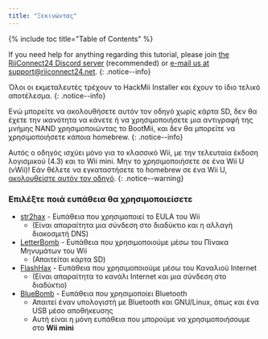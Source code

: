 ```yaml
---
title: "Ξεκινώντας"
---
```


{% include toc title="Table of Contents" %}

If you need help for anything regarding this tutorial, please join [the RiiConnect24 Discord server](https://discord.gg/rc24) (recommended) or [e-mail us at support@riiconnect24.net](mailto:support@riiconnect24.net).
{: .notice--info}

Όλοι οι εκμεταλευτές τρέχουν το HackMii Installer και έχουν το ίδιο τελικό αποτέλεσμα.
{: .notice--info}

Ενώ μπορείτε να ακολουθήσετε αυτόν τον οδηγό χωρίς κάρτα SD, δεν θα έχετε την ικανότητα να κάνετε ή να χρησιμοποιήσετε μια αντιγραφή της μνήμης NAND χρησιμοποιώντας το BootMii, και δεν θα μπορείτε να χρησιμοποιήσετε κάποια homebrew.
{: .notice--info}

Αυτός ο οδηγός ισχύει μόνο για το κλασσικό Wii, με την τελευταία έκδοση λογισμικού (4.3) και το Wii mini. Μην το χρησιμοποιήσετε σε ένα Wii U (vWii)! Εάν θέλετε να εγκαταστήσετε το homebrew σε ένα Wii U, [ακολουθείστε αυτόν τον οδηγό](https://wiiu.hacks.guide).
{: .notice--warning}

### Επιλέξτε ποιά ευπάθεια θα χρησιμοποιείσετε

- [str2hax](str2hax) - Ευπάθεια που χρησιμοποιεί το EULA του Wii
    * (Είναι απαραίτητα μια σύνδεση στο διαδύκτιο και η αλλαγή διακοσμιτή DNS)
- [LetterBomb](letterbomb) - Ευπάθεια που χρησιμοποιούμε μέσω του Πίνακα Μηνυμάτων του Wii
    * (Απαιτείται κάρτα SD)
- [FlashHax](flashhax) - Ευπάθεια που χρησιμοποιούμε μέσω του Καναλιού Internet
    * (Είναι απαραίτητα το κανάλι Internet και μια σύνδεση στο διαδύκτιο)
- [BlueBomb](bluebomb) - Ευπάθεια που χρησιμοποίει Bluetooth
    * Απαιτεί έναν υπολογιστή με Bluetooth και GNU/Linux, όπως και ένα USB μέσο αποθήκευσης
    * Αυτή είναι η μόνη ευπάθεια που μπορούμε να χρησιμοποιήσουμε στο **Wii mini**
